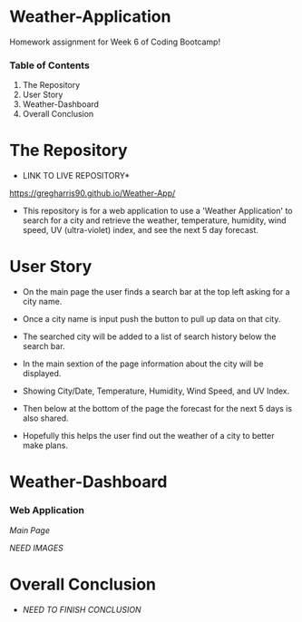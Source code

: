 # Weather-Application

Homework assignment for Week 6 of Coding Bootcamp!

### Table of Contents 

1) The Repository
2) User Story
3) Weather-Dashboard
4) Overall Conclusion

# The Repository

* LINK TO LIVE REPOSITORY*

https://gregharris90.github.io/Weather-App/

- This repository is for a web application to use a 'Weather Application' to search for a city and retrieve the weather, temperature, humidity, wind speed, UV (ultra-violet) index, and see the next 5 day forecast. 

# User Story

- On the main page the user finds a search bar at the top left asking for a city name.

- Once a city name is input push the button to pull up data on that city. 

- The searched city will be added to a list of search history below the search bar.

- In the main sextion of the page information about the city will be displayed. 

- Showing City/Date, Temperature, Humidity, Wind Speed, and UV Index.

- Then below at the bottom of the page the forecast for the next 5 days is also shared. 

- Hopefully this helps the user find out the weather of a city to better make plans.

# Weather-Dashboard

### Web Application

*Main Page*

*NEED IMAGES*

# Overall Conclusion

- *NEED TO FINISH CONCLUSION*